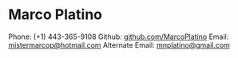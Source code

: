 # Marco Platino


Phone: (+1) 443-365-9108
Github: [github.com/MarcoPlatino](https://github.com/MarcoPlatino)
Email: [mistermarcop@hotmail.com](mistermarcop@hotmail.com)
Alternate Email: [mnplatino@gmail.com](mnplatino@gmail.com)
